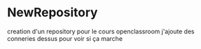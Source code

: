 # NewRepository
creation d'un repository pour le cours openclassroom
 j'ajoute des conneries dessus pour voir si ça marche
 
